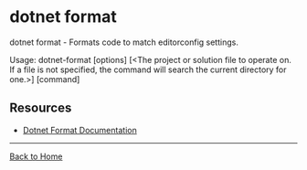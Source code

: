 # dotnet format

dotnet format - Formats code to match editorconfig settings.

Usage:  dotnet-format [options] [<The project or solution file to operate on. If a file is not specified, the command will search the current directory for one.>] [command]

## Resources

- [Dotnet Format Documentation](https://docs.microsoft.com/en-us/dotnet/core/tools/dotnet-format)


---

[Back to Home](../README.md)